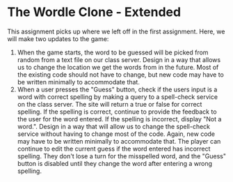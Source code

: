 # The Wordle Clone - Extended

This assignment picks up where we left off in the first assignment. Here, we will make two updates to the game:
1. When the game starts, the word to be guessed will be picked from random from a text file on our class server. Design in a way that allows us to change the location we get the words from in the future. Most of the existing code should not have to change, but new code may have to be written minimally to accommodate that.
2. When a user presses the "Guess" button, check if the users input is a word with correct spelling by making a query to a spell-check service on the class server. The site will return a true or false for correct spelling. If the spelling is correct, continue to provide the feedback to the user for the word entered. If the spelling is incorrect, display "Not a word.". Design in a way that will allow us to change the spell-check service without having to change most of the code. Again, new code may have to be written minimally to accommodate that. The player can continue to edit the current guess if the word entered has incorrect spelling. They don't lose a turn for the misspelled word, and the "Guess" button is disabled until they change the word after entering a wrong spelling.
